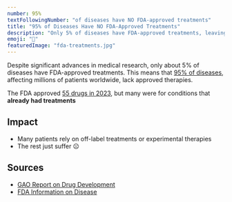 ```yaml
---
number: 95%
textFollowingNumber: "of diseases have NO FDA-approved treatments"
title: "95% of Diseases Have NO FDA-Approved Treatments"
description: "Only 5% of diseases have FDA-approved treatments, leaving millions without effective therapies"
emoji: "💊"
featuredImage: "fda-treatments.jpg"
---
```


Despite significant advances in medical research, only about 5% of diseases have FDA-approved treatments. This means that [95% of diseases](https://ncats.nih.gov/sites/default/files/NCATS_RareDiseasesFactSheet.pdf), affecting millions of patients worldwide, lack approved therapies.

The FDA approved [55 drugs in 2023](https://www.fda.gov/drugs/novel-drug-approvals-fda/novel-drug-approvals-2023), but many were for conditions that **already had treatments**


## Impact

- Many patients rely on off-label treatments or experimental therapies
- The rest just suffer ☹️

## Sources
- [GAO Report on Drug Development](https://www.gao.gov/products/gao-25-106774)
- [FDA Information on Disease](https://www.fda.gov/patients/rare-diseases-fda)

